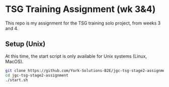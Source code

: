 # TSG Training Assignment (wk 3&4)

This repo is my assignment for the TSG training solo project, from weeks 3 and 4.

## Setup (Unix)

At this time, the start script is only available for Unix systems (Linux, MacOS).

```Bash
git clone https://github.com/York-Solutions-B2E/jgc-tsg-stage2-assignment.git
cd jgc-tsg-stage2-assignment
./start.sh
```
